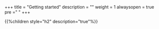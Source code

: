 +++
title = "Getting started"
description = ""
weight = 1
alwaysopen = true
pre ="<i class='fa fa-hand-pointer-o' ></i> "
+++


{{%children style="h2" description="true"%}}
